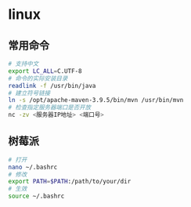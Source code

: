 # linux

## 常用命令

```bash
# 支持中文
export LC_ALL=C.UTF-8
# 命令的实际安装目录
readlink -f /usr/bin/java
# 建立符号链接
ln -s /opt/apache-maven-3.9.5/bin/mvn /usr/bin/mvn
# 检查指定服务器端口是否开放
nc -zv <服务器IP地址> <端口号>
```

## 树莓派

```bash
# 打开
nano ~/.bashrc
# 修改
export PATH=$PATH:/path/to/your/dir
# 生效
source ~/.bashrc
```